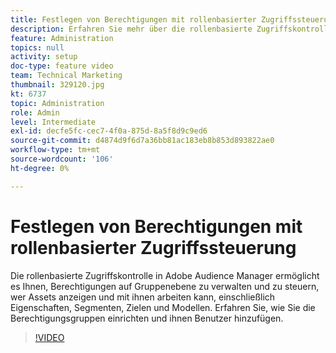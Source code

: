 ```yaml
---
title: Festlegen von Berechtigungen mit rollenbasierter Zugriffssteuerung
description: Erfahren Sie mehr über die rollenbasierte Zugriffskontrolle in Adobe Audience Manager und wie Sie Berechtigungen auf Gruppenebene verwalten. Erfahren Sie, wie Sie steuern können, wer Assets, einschließlich Eigenschaften, Segmenten, Ziele und Modelle, anzeigen und verwenden kann. Erfahren Sie, wie Sie die Berechtigungsgruppen einrichten und ihnen Benutzer hinzufügen.
feature: Administration
topics: null
activity: setup
doc-type: feature video
team: Technical Marketing
thumbnail: 329120.jpg
kt: 6737
topic: Administration
role: Admin
level: Intermediate
exl-id: decfe5fc-cec7-4f0a-875d-8a5f8d9c9ed6
source-git-commit: d4874d9f6d7a36bb81ac183eb8b853d893822ae0
workflow-type: tm+mt
source-wordcount: '106'
ht-degree: 0%

---
```


# Festlegen von Berechtigungen mit rollenbasierter Zugriffssteuerung

Die rollenbasierte Zugriffskontrolle in Adobe Audience Manager ermöglicht es Ihnen, Berechtigungen auf Gruppenebene zu verwalten und zu steuern, wer Assets anzeigen und mit ihnen arbeiten kann, einschließlich Eigenschaften, Segmenten, Zielen und Modellen. Erfahren Sie, wie Sie die Berechtigungsgruppen einrichten und ihnen Benutzer hinzufügen.

>[!VIDEO](https://video.tv.adobe.com/v/329120/?quality=12&learn=on)
